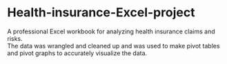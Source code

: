 # Health-insurance-Excel-project
A professional Excel workbook for analyzing health insurance claims and risks.  
The data was wrangled and cleaned up and was used to make pivot tables and pivot graphs to accurately visualize the data.

